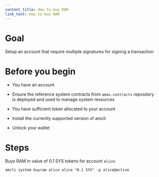 ```yaml
---
content_title: How to buy RAM
link_text: How to buy RAM
---
```


# Goal

Setup an account that require multiple signatures for signing a transaction

# Before you begin

* You have an account

* Ensure the reference system contracts from `amax.contracts` repository is deployed and used to manage system resources

* You have sufficient token allocated to your account

* Install the currently supported version of amcli

* Unlock your wallet

# Steps

Buys RAM in value of 0.1 SYS tokens for account `alice`:

```shell
amcli system buyram alice alice "0.1 SYS" -p alice@active
```